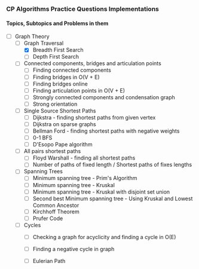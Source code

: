 ### CP Algorithms Practice Questions Implementations

#### Topics, Subtopics and Problems in them

- [ ] Graph Theory
    - [ ] Graph Traversal
        - [x] Breadth First Search
        - [ ] Depth First Search
    - [ ] Connected components, bridges and articulation points
        - [ ] Finding connected components
        - [ ] Finding bridges in O(V + E)
        - [ ] Finding bridges online
        - [ ] Finding articulation points in O(V + E)
        - [ ] Strongly connected components and condensation graph
        - [ ] Strong orientation
    - [ ] Single Source Shortest Paths
        - [ ] Dijkstra - finding shortest paths from given vertex
        - [ ] Dijkstra on sparse graphs
        - [ ] Bellman Ford - finding shortest paths with negative weights
        - [ ] 0-1 BFS
        - [ ] D'Esopo Pape algorithm
    - [ ] All pairs shortest paths
        - [ ] Floyd Warshall - finding all shortest paths
        - [ ] Number of paths of fixed length / Shortest paths of fixes lengths
    - [ ] Spanning Trees
        - [ ] Minimum spanning tree - Prim's Algorithm
        - [ ] Minimum spanning tree - Kruskal
        - [ ] Minimum spanning tree - Kruskal with disjoint set union
        - [ ] Second best Minimum spanning tree - Using Kruskal and Lowest Common Ancestor
        - [ ] Kirchhoff Theorem
        - [ ] Prufer Code
    - [ ] Cycles
        - [ ] Checking a graph for acyclicity and finding a cycle in O(E)
        - [ ] Finding a negative cycle in graph
        - [ ] Eulerian Path
    

